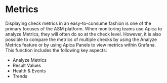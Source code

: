 # Metrics

Displaying check metrics in an easy-to-consume fashion is one of the primary focuses of the ASM platform. When monitoring teams use Apica to analyze Metrics, they will often do so at the check level. However, it is also possible to compare the metrics of multiple checks by using the Analyze Metrics feature or by using Apica Panels to view metrics within Grafana. This function includes the following key aspects:

* Analyze Metrics
* Result Values
* Health & Events
* Trends

